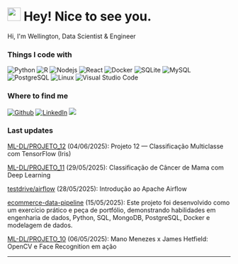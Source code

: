 <h1><img src="https://emojis.slackmojis.com/emojis/images/1643514418/3958/storm_trooper.gif?1643514418" width="30"/> Hey! Nice to see you.</h1>
<p>Hi, I'm Wellington, Data Scientist & Engineer</p>

<h3>Things I code with</h3>
<p>
  <img alt="Python" src="https://img.shields.io/badge/-Python-000?style=flat-square&logo=python&logoColor=white" />
  <img alt="R" src="https://img.shields.io/badge/-R-000000?style=flat-square&logo=r&logoColor=white" />
  <img alt="Nodejs" src="https://img.shields.io/badge/-Nodejs-000?style=flat-square&logo=Node.js&logoColor=white" />
  <img alt="React" src="https://img.shields.io/badge/-React-000000?style=flat-square&logo=react&logoColor=white" />
  <img alt="Docker" src="https://img.shields.io/badge/-Docker-000?style=flat-square&logo=docker&logoColor=white" />
  <img alt="SQLite" src="https://img.shields.io/badge/-SQLite-000000?style=flat-square&logo=sqlite&logoColor=white" />
  <img alt="MySQL" src="https://img.shields.io/badge/-MySQL-000?style=flat-square&logo=mysql&logoColor=white" />
  <img alt="PostgreSQL" src="https://img.shields.io/badge/-PostgreSQL-000000?style=flat-square&logo=postgresql&logoColor=white" />
  <img alt="Linux" src="https://img.shields.io/badge/-Linux-000000?style=flat-square&logo=linux&logoColor=white" />
  <img alt="Visual Studio Code" src="https://img.shields.io/badge/-VSCode-000000?style=flat-square&logo=visual-studio-code&logoColor=white" />
</p>

<h3>Where to find me</h3>
<p>
  <a href="https://github.com/esscova" target="_blank"><img alt="Github" src="https://img.shields.io/badge/GitHub-%2312100E.svg?&style=for-the-badge&logo=Github&logoColor=white" /></a>
  <a href="https://www.linkedin.com/in/wellington-moreira-santos" target="_blank"><img alt="LinkedIn" src="https://img.shields.io/badge/linkedin-%230077B5.svg?&style=for-the-badge&logo=linkedin&logoColor=white" /></a>
  <a href="mailto:wmoreira.ds@gmail.com"><img src="https://img.shields.io/badge/Gmail-D14836?style=for-the-badge&logo=gmail&logoColor=white"/> </a>
</p>

<h3>Last updates</h3>
<p>
<a href="https://github.com/esscova/ML-DL/tree/main/PROJETO_12%20-%20Classifica%C3%A7%C3%A3o%20de%20Multiclasses%20com%20TensorFlow" target="_blank">ML-DL/PROJETO_12</a> (04/06/2025): Projeto 12 — Classificação Multiclasse com TensorFlow (Iris)
</p>

<p>
<a href="https://github.com/esscova/ML-DL/tree/main/PROJETO_11%20-%20Breast%20cancer%20with%20deep%20learning" target="_blank">ML-DL/PROJETO_11</a> (29/05/2025): Classificação de Câncer de Mama com Deep Learning
</p>

<p>
<a href="https://github.com/esscova/testdrive/tree/main/airflow" target="_blank">testdrive/airflow</a> (28/05/2025): Introdução ao Apache Airflow
</p>

<p>
<a href="https://github.com/esscova/ecommerce-data-pipeline" target="_blank">ecommerce-data-pipeline</a> (15/05/2025): Este projeto foi desenvolvido como um exercício prático e peça de portfólio, demonstrando habilidades em engenharia de dados, Python, SQL, MongoDB, PostgreSQL, Docker e modelagem de dados.
</p>

<p>
<a href="https://github.com/esscova/ML-DL/tree/main/PROJETO_10%20-%20Reconhecimento%20Facial" target="_blank">ML-DL/PROJETO_10</a> (06/05/2025): Mano Menezes x James Hetfield: OpenCV e Face Recognition em ação
</p>

---
